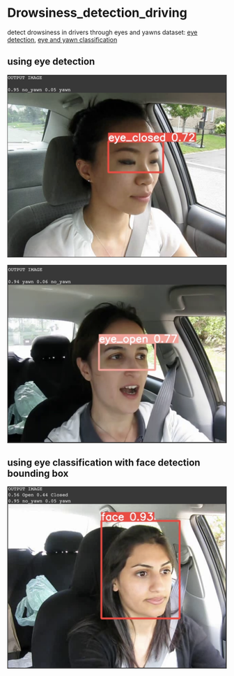 # Drowsiness_detection_driving
detect drowsiness in drivers through eyes and yawns
dataset: [eye detection](https://universe.roboflow.com/ai-project-t1xm8/eye-detector-01g2k), [eye and yawn classification](https://www.kaggle.com/datasets/dheerajperumandla/drowsiness-dataset) 

## using eye detection

<p align="center">
<img src="images_outputs/Screenshot 2023-05-21 at 11.56.28 PM.png "Title"using eye detection"/>
</p>

<p align="center">
<img src="images_outputs/Screenshot 2023-05-21 at 11.56.59 PM.png"Title"using eye detection"/>
</p>

## using eye classification with face detection bounding box

<p align="center">
<img src="images_outputs/Screenshot 2023-05-21 at 11.56.40 PM.png "Title"using eye detection"/>
</p>
